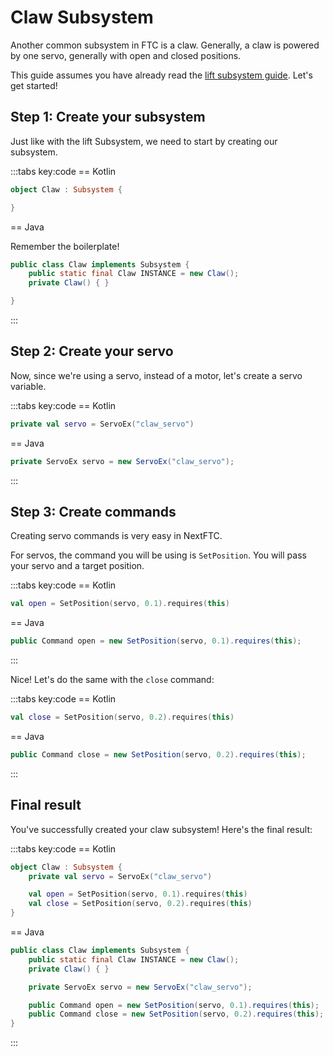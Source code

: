 # Claw Subsystem

Another common subsystem in FTC is a claw. Generally, a claw is powered by one
servo, generally with open and closed
positions.

This guide assumes you have already read
the [lift subsystem guide](/guide/subsystems/lift). Let's get started!

## Step 1: Create your subsystem

Just like with the lift Subsystem, we need to start by creating our subsystem.

:::tabs key:code
== Kotlin

```kotlin
object Claw : Subsystem {

}
```

== Java

Remember the boilerplate!

```java
public class Claw implements Subsystem {
    public static final Claw INSTANCE = new Claw();
    private Claw() { }

}
```

:::

## Step 2: Create your servo

Now, since we're using a servo, instead of a motor, let's create a servo
variable.

:::tabs key:code
== Kotlin

```kotlin
private val servo = ServoEx("claw_servo")
```

== Java

```java
private ServoEx servo = new ServoEx("claw_servo");
```

:::

## Step 3: Create commands

Creating servo commands is very easy in NextFTC.

For servos, the command you will be using is `SetPosition`. You will pass your
servo and a target position.

:::tabs key:code
== Kotlin

```kotlin
val open = SetPosition(servo, 0.1).requires(this)
```

== Java

```java
public Command open = new SetPosition(servo, 0.1).requires(this);
```

:::

Nice! Let's do the same with the `close` command:

:::tabs key:code
== Kotlin

```kotlin
val close = SetPosition(servo, 0.2).requires(this)
```

== Java

```java
public Command close = new SetPosition(servo, 0.2).requires(this);
```

:::

## Final result

You've successfully created your claw subsystem! Here's the final result:

:::tabs key:code
== Kotlin

```kotlin
object Claw : Subsystem {
    private val servo = ServoEx("claw_servo")

    val open = SetPosition(servo, 0.1).requires(this)
    val close = SetPosition(servo, 0.2).requires(this)
}
```

== Java

```java
public class Claw implements Subsystem {
    public static final Claw INSTANCE = new Claw();
    private Claw() { }

    private ServoEx servo = new ServoEx("claw_servo");

    public Command open = new SetPosition(servo, 0.1).requires(this);
    public Command close = new SetPosition(servo, 0.2).requires(this);
}
```

:::
